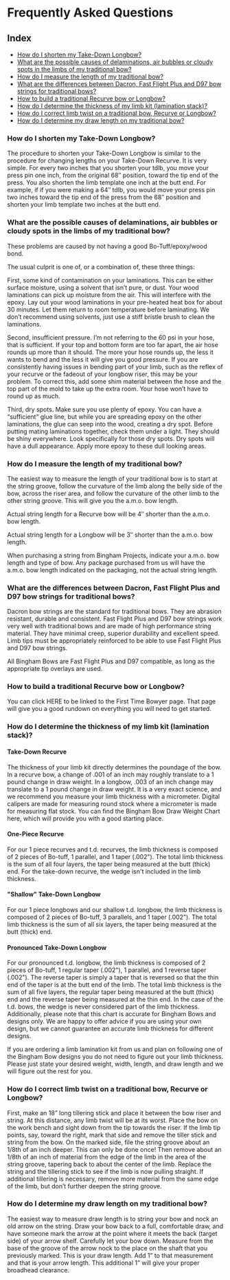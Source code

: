 # Frequently Asked Questions

## Index

- [How do I shorten my Take-Down Longbow?]()
- [What are the possible causes of delaminations, air bubbles or cloudy spots in the limbs of my traditional bow?]()
- [How do I measure the length of my traditional bow?]()
- [What are the differences between Dacron, Fast Flight Plus and D97 bow strings for traditional bows?]()
- [How to build a traditional Recurve bow or Longbow?]()
- [How do I determine the thickness of my limb kit (lamination stack)?]()
- [How do I correct limb twist on a traditional bow, Recurve or Longbow?]()
- [How do I determine my draw length on my traditional bow?]()

### How do I shorten my Take-Down Longbow?

The procedure to shorten your Take-Down Longbow is similar to the procedure for changing lengths on your Take-Down Recurve. It is very simple. For every two inches that you shorten your tdlb, you move your press pin one inch, from the original 68″ position, toward the tip end of the press. You also shorten the limb template one inch at the butt end. For example, if if you were making a 64″ tdlb, you would move your press pin two inches toward the tip end of the press from the 68″ position and shorten your limb template two inches at the butt end.

### What are the possible causes of delaminations, air bubbles or cloudy spots in the limbs of my traditional bow?

These problems are caused by not having a good Bo-Tuff/epoxy/wood bond.

The usual culprit is one of, or a combination of, these three things:

First, some kind of contamination on your laminations. This can be either surface moisture, using a solvent that isn’t pure, or dust. Your wood laminations can pick up moisture from the air. This will interfere with the epoxy. Lay out your wood laminations in your pre-heated heat box for about 30 minutes. Let them return to room temperature before laminating. We don’t recommend using solvents, just use a stiff bristle brush to clean the laminations.

Second, insufficient pressure. I’m not referring to the 60 psi in your hose, that is sufficient. If your top and bottom form are too far apart, the air hose rounds up more than it should. The more your hose rounds up, the less it wants to bend and the less it will give you good pressure. If you are consistently having issues in bending part of your limb, such as the reflex of your recurve or the fadeout of your longbow riser, this may be your problem. To correct this, add some shim material between the hose and the top part of the mold to take up the extra room. Your hose won’t have to round up as much.

Third, dry spots. Make sure you use plenty of epoxy. You can have a “sufficient” glue line, but while you are spreading epoxy on the other laminations, the glue can seep into the wood, creating a dry spot. Before putting mating laminations together, check them under a light. They should be shiny everywhere. Look specifically for those dry spots. Dry spots will have a dull appearance. Apply more epoxy to these dull looking areas.

### How do I measure the length of my traditional bow?

The easiest way to measure the length of your traditional bow is to start at the string groove, follow the curvature of the limb along the belly side of the bow, across the riser area, and follow the curvature of the other limb to the other string groove. This will give you the a.m.o. bow length.

Actual string length for a Recurve bow will be 4″ shorter than the a.m.o. bow length.

Actual string length for a Longbow will be 3″ shorter than the a.m.o. bow length.

When purchasing a string from Bingham Projects, indicate your a.m.o. bow length and type of bow. Any package purchased from us will have the a.m.o. bow length indicated on the packaging, not the actual string length.

### What are the differences between Dacron, Fast Flight Plus and D97 bow strings for traditional bows?

Dacron bow strings are the standard for traditional bows. They are abrasion resistant, durable and consistent. Fast Flight Plus and D97 bow strings work very well with traditional bows and are made of high performance string material. They have minimal creep, superior durability and excellent speed. Limb tips must be appropriately reinforced to be able to use Fast Flight Plus  and D97 bow strings.

All Bingham Bows are Fast Flight Plus and D97 compatible, as long as the appropriate tip overlays are used.

### How to build a traditional Recurve bow or Longbow?

You can click HERE to be linked to the First Time Bowyer page. That page will give you a good rundown on everything you will need to get started.

### How do I determine the thickness of my limb kit (lamination stack)?

#### Take-Down Recurve

The thickness of your limb kit directly determines the poundage of the bow. In a recurve bow, a change of .001 of an inch may roughly translate to a 1 pound change in draw weight. In a longbow, .003 of an inch change may translate to a 1 pound change in draw weight. It is a very exact science, and we recommend you measure your limb thickness with a micrometer. Digital calipers are made for measuring round stock where a micrometer is made for measuring flat stock. You can find the Bingham Bow Draw Weight Chart here, which will provide you with a good starting place.

#### One-Piece Recurve

For our 1 piece recurves and t.d. recurves, the limb thickness is composed of 2 pieces of Bo-tuff, 1 parallel, and 1 taper (.002"). The total limb thickness is the sum of all four layers, the taper being measured at the butt (thick) end. For the take-down recurve, the wedge isn't included in the limb thickness.

#### "Shallow" Take-Down Longbow

For our 1 piece longbows and our shallow t.d. longbow, the limb thickness is composed of 2 pieces of Bo-tuff, 3 parallels, and 1 taper (.002"). The total limb thickness is the sum of all six layers, the taper being measured at the butt (thick) end.

#### Pronounced Take-Down Longbow

For our pronounced t.d. longbow, the limb thickness is composed of 2 pieces of Bo-tuff, 1 regular taper (.002"), 1 parallel, and 1 reverse taper (.002"). The reverse taper is simply a taper that is reversed so that the thin end of the taper is at the butt end of the limb. The total limb thickness is the sum of all five layers, the regular taper being measured at the butt (thick) end and the reverse taper being measured at the thin end. In the case of the t.d. bows, the wedge is never considered part of the limb thickness. Additionally, please note that this chart is accurate for Bingham Bows and designs only. We are happy to offer advice if you are using your own design, but we cannot guarantee an accurate limb thickness for different designs.

If you are ordering a limb lamination kit from us and plan on following one of the Bingham Bow designs you do not need to figure out your limb thickness. Please just state your desired weight, width, length, and draw length and we will figure out the rest for you.

### How do I correct limb twist on a traditional bow, Recurve or Longbow?

First, make an 18” long tillering stick and place it between the bow riser and string. At this distance, any limb twist
will be at its worst. Place the bow on the work bench and sight down from the tip towards the riser. If the limb tip points, say, toward the
right, mark that side and remove the tiller stick and string from the bow. On the marked side, file the string groove about an 1/8th of
an inch deeper. This can only be done once! Then remove about an 1/8th of an inch of material from the edge of the limb in the area
of the string groove, tapering back to about the center of the limb. Replace the string and the tillering stick to see if the limb is now
pulling straight. If additional tillering is necessary, remove more material from the same edge of the limb, but don’t further deepen the
string groove.

### How do I determine my draw length on my traditional bow?

The easiest way to measure draw length is to string your bow and nock an old arrow on the string. Draw your bow back to a full, comfortable draw, and have someone mark the arrow at the point where it meets the back (target side) of your arrow shelf. Carefully let your bow down. Measure from the base of the groove of the arrow nock to the place on the shaft that you previously marked. This is your draw length. Add 1” to that measurement and that is your arrow length. This additional 1” will give your proper broadhead clearance.
